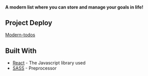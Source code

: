 #### A modern list where you can store and manage your goals in life!

## Project Deploy

[Modern-todos](https://modern-todos.netlify.app/)

## Built With

- [React](https://reactjs.org/) - The Javascript library used
- [SASS](https://sass-lang.com/) - Preprocessor
